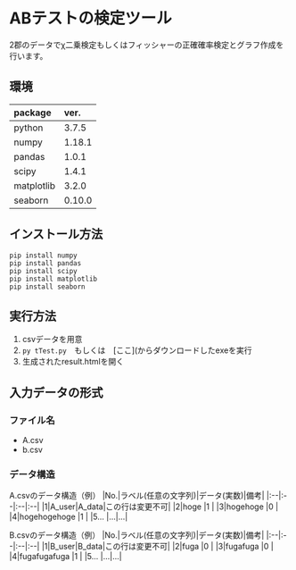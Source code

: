 # ABテストの検定ツール
2郡のデータでχ二乗検定もしくはフィッシャーの正確確率検定とグラフ作成を行います。

## 環境
|package|ver.|
|:--|:--|
|python |3.7.5 |
|numpy |1.18.1 |
|pandas |1.0.1 |
|scipy |1.4.1 |
|matplotlib |3.2.0 |
|seaborn |0.10.0 |

## インストール方法
```
pip install numpy
pip install pandas
pip install scipy
pip install matplotlib
pip install seaborn
```

## 実行方法
1. csvデータを用意
2. `py tTest.py`　もしくは　[ここ](からダウンロードしたexeを実行
3. 生成されたresult.htmlを開く

## 入力データの形式
### ファイル名
- A.csv
- b.csv

### データ構造
A.csvのデータ構造（例）
|No.|ラベル(任意の文字列)|データ(実数)|備考|
|:--|:--|:--|:--|
|1|A_user|A_data|この行は変更不可|
|2|hoge |1 |
|3|hogehoge |0 |
|4|hogehogehoge |1 |
|5... |...|...|

B.csvのデータ構造（例）
|No.|ラベル(任意の文字列)|データ(実数)|備考|
|:--|:--|:--|:--|
|1|B_user|B_data|この行は変更不可|
|2|fuga |0 |
|3|fugafuga |0 |
|4|fugafugafuga |1 |
|5... |...|...|